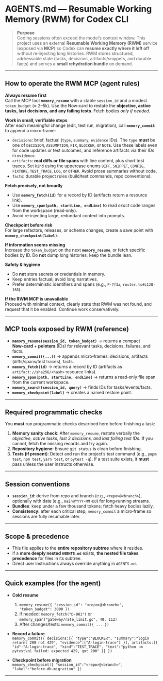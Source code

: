 # AGENTS.md — Resumable Working Memory (RWM) for Codex CLI

> **Purpose**  
> Coding sessions often exceed the model’s context window. This project uses an external **Resumable Working Memory (RWM)** service (exposed via **MCP**) so Codex can **resume exactly where it left off** without re‑injecting long histories. RWM stores structured, addressable state (tasks, decisions, artifacts/snippets, and durable facts) and serves a **small rehydration bundle** on demand.

---

## How to operate the RWM MCP (agent rules)

**Always resume first**  
Call the MCP tool **`memory_resume`** with a stable `session_id` and a modest `token_budget` (≈ 2–5k). Use the Now‑card to restate the **objective, active tasks, last decisions, and any failing tests**. Fetch bodies *only if needed*.

**Work in small, verifiable steps**  
After each meaningful change (edit, test run, migration), call **`memory_commit`** to append a micro‑frame:
- `decisions`: brief, factual (`type`, `summary`, `evidence` IDs). The `type` **must** be one of `DECISION`, `ASSUMPTION`, `FIX`, `BLOCKER`, or `NOTE`. Use these labels even for code updates or test outcomes, and reference artifacts via their IDs in `evidence`.  
- `artifacts`: **real diffs or file spans** with line content, plus short test traces. Set `kind` using the uppercase enums `DIFF`, `SNIPPET`, `CONFIG`, `FIXTURE`, `TEST_TRACE`, `LOG`, or `OTHER`. Avoid prose summaries without code.  
- `facts`: durable project rules (build/test commands, repo conventions).

**Fetch precisely, not broadly**  
- Use **`memory_fetch(id)`** for a record by ID (artifacts return a resource link).  
- Use **`memory_span(path, startLine, endLine)`** to read *exact* code ranges from the workspace (read‑only).  
- Avoid re‑injecting large, redundant context into prompts.

**Checkpoint before risk**  
For large refactors, releases, or schema changes, create a save point with **`memory_checkpoint(label)`**.

**If information seems missing**  
Increase the `token_budget` on the next **`memory_resume`**, or fetch specific bodies by ID. Do **not** dump long histories; keep the bundle lean.

**Safety & hygiene**  
- Do **not** store secrets or credentials in memory.  
- Keep entries factual; avoid long narratives.  
- Prefer deterministic identifiers and spans (e.g., `P-7f3a`, `router.ts#L120-168`).

**If the RWM MCP is unavailable**  
Proceed with minimal context, clearly state that RWM was not found, and request that it be enabled. Continue work conservatively.

---

## MCP tools exposed by RWM (reference)

- **`memory_resume(session_id, token_budget)`** → returns a compact **Now‑card** + **pointers** (IDs) for relevant tasks, decisions, failures, and facts.  
- **`memory_commit({...})`** → appends micro‑frames: decisions, artifacts (diffs/spans/test traces), facts.  
- **`memory_fetch(id)`** → returns a record by ID (artifacts as `artifact://sha256/<hash>` resource links).  
- **`memory_span(path, startLine, endLine)`** → returns a read‑only file span from the current workspace.  
- **`memory_search(session_id, query)`** → finds IDs for tasks/events/facts.  
- **`memory_checkpoint(label)`** → creates a named restore point.

---

## Required programmatic checks

You **must** run programmatic checks described here before finishing a task:
1. **Memory sanity check**: After `memory_resume`, restate verbally the *objective, active tasks, last 3 decisions, and last failing test IDs*. If you cannot, fetch the missing records and try again.  
2. **Repository hygiene**: Ensure `git status` is clean before finishing.  
3. **Tests (if present)**: Detect and run the project’s test command (e.g., `pnpm test`, `npm test`, `yarn test`, or `pytest -q`). If a test suite exists, it **must** pass unless the user instructs otherwise.

---

## Session conventions

- **`session_id`**: derive from repo and branch (e.g., `<repo>@<branch>`), optionally with date (e.g., `main@YYYY‑MM‑DD`) for long‑running streams.  
- **Bundles**: keep under a few thousand tokens; fetch heavy bodies lazily.  
- **Consistency**: after each critical step, `memory_commit` a micro‑frame so sessions are fully resumable later.

---

## Scope & precedence

- This file applies to the **entire repository subtree** where it resides.  
- If a **more deeply nested `AGENTS.md`** exists, **the nested file takes precedence** for files in its subtree.  
- Direct user instructions always override anything in `AGENTS.md`.

---

## Quick examples (for the agent)

- **Cold resume**  
  1. `memory_resume({ "session_id": "<repo>@<branch>", "token_budget": 3000 })`  
  2. If needed: `memory_fetch("D-981")` or `memory_span("gateway/rate_limit.go", 40, 112)`  
  3. After changes/tests: `memory_commit({ ... })`

- **Record a failure**  
  `memory_commit({ decisions:[{ "type":"BLOCKER", "summary":"login returns 200 not 429", "evidence":["A-login-trace"] }], artifacts:[{ "id":"A-login-trace", "kind":"TEST_TRACE", "text":"python -m pytest\n1 failed: expected 429, got 200" }] })`

- **Checkpoint before migration**  
  `memory_checkpoint({ "session_id":"<repo>@<branch>", "label":"before-db-migration" })`

---
